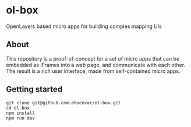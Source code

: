 # ol-box

OpenLayers based micro apps for building comples mapping UIs

## About

This repository is a proof-of-concept for a set of micro apps that can be embedded as IFrames into a web page, and communicate with each other. The result is a rich user interface, made from self-contained micro apps.

## Getting started

    git clone git@github.com:ahocevar/ol-box.git
    cd ol-box
    npm install
    npm run dev